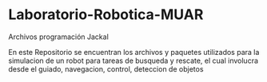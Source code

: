 # Laboratorio-Robotica-MUAR
Archivos programación Jackal

En este Repositorio se encuentran los archivos y paquetes utilizados para la simulacion de un robot para tareas de busqueda y rescate, el cual involucra desde el guiado, navegacion, control, deteccion de objetos 

